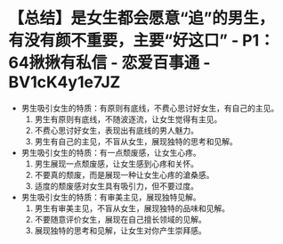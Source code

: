 # 【总结】是女生都会愿意“追”的男生，有没有颜不重要，主要“好这口” - P1：64揪揪有私信 - 恋爱百事通 - BV1cK4y1e7JZ

-   男生吸引女生的特质：有原则有底线，不费心思讨好女生，有自己的主见。
    1.  男生有原则有底线，不随波逐流，让女生觉得有主见。
    2.  不费心思讨好女生，表现出有底线的男人魅力。
    3.  男生有自己的主见，不盲从女生，展现独特的思考和见解。
-   男生吸引女生的特质：有一点颓废感，让女生心疼。
    1.  男生展现一点颓废感，让女生感到心疼和关怀。
    2.  不要真的颓废，而是展现一种让女生心疼的滄桑感。
    3.  适度的颓废感对女生具有吸引力，但不要过度。
-   男生吸引女生的特质：有审美主见，展现独特见解。
    1.  男生有审美主见，不盲从女生，展现独特的品味和见解。
    2.  不要随意评价女生，展现在自己擅长领域的见解。
    3.  展现独特的思考和见解，让女生对你产生崇拜感。